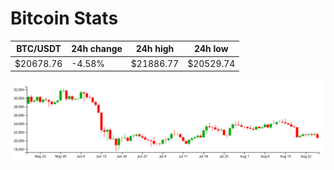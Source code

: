 # Bitcoin Stats

BTC/USDT|24h change|24h high|24h low|
|---|---|---|---|
|$20678.76|-4.58%|$21886.77|$20529.74|

<img src="./chart.svg">
